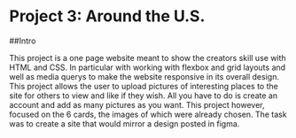 # Project 3: Around the U.S.

##Intro

This project is a one page website meant to show the creators skill use with HTML and CSS. In particular with working with flexbox and grid layouts and well as media querys to make the website responsive in its overall design. This project allows the user to upload pictures of interesting places to the site for others to view and like if they wish. All you have to do is create an account and add as many pictures as you want. This project however, focused on the 6 cards, the images of which were already chosen. The task was to create a site that would mirror a design posted in figma. 

